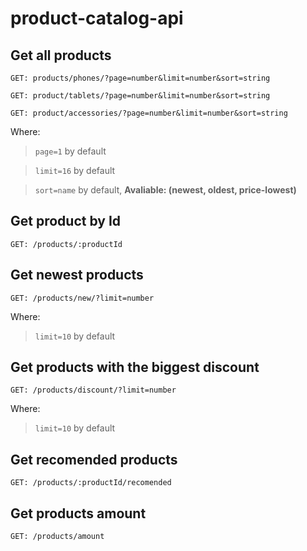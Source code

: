 # product-catalog-api

## Get all products
    GET: products/phones/?page=number&limit=number&sort=string
    
    GET: product/tablets/?page=number&limit=number&sort=string
    
    GET: product/accessories/?page=number&limit=number&sort=string

Where: 

> ```page=1``` by default

>  ```limit=16``` by default

> ```sort=name``` by default, **Avaliable: (newest, oldest, price-lowest)**

## Get product by Id
    GET: /products/:productId
    
 ## Get newest products
    GET: /products/new/?limit=number
   
  Where:
  
  > ```limit=10``` by default

## Get products with the biggest discount
    GET: /products/discount/?limit=number
   
  Where:
  
  > ```limit=10``` by default

## Get recomended products
    GET: /products/:productId/recomended
    
## Get products amount
    GET: /products/amount





